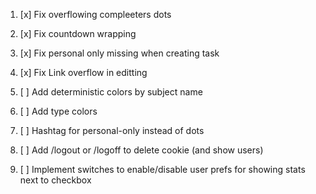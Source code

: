 1. [x] Fix overflowing compleeters dots
2. [x] Fix countdown wrapping
3. [x] Fix personal only missing when creating task
4. [x] Fix Link overflow in editting
5. [ ] Add deterministic colors by subject name
6. [ ] Add type colors
7. [ ] Hashtag for personal-only instead of dots
8. [ ] Add /logout or /logoff to delete cookie (and show users)

9. [ ] Implement switches to enable/disable user prefs for showing stats next to checkbox
